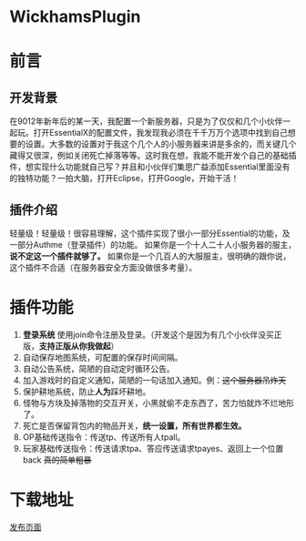 # WickhamsPlugin
# 前言

## 开发背景
在9012年新年后的某一天，我配置一个新服务器，只是为了仅仅和几个小伙伴一起玩。打开EssentialX的配置文件，我发现我必须在千千万万个选项中找到自己想要的设置。大多数的设置对于我这个几个人的小服务器来讲是多余的，而关键几个藏得又很深，例如关闭死亡掉落等等。这时我在想，我能不能开发个自己的基础插件，想实现什么功能就自己写？并且和小伙伴们集思广益添加Essential里面没有的独特功能？一拍大脑，打开Eclipse，打开Google，开始干活！
## 插件介绍
轻量级！轻量级！很容易理解，这个插件实现了很小一部分Essential的功能，及一部分Authme（登录插件）的功能。
如果你是一个十人二十人小服务器的服主，**说不定这一个插件就够了。**
如果你是一个几百人的大服服主，很明确的跟你说，这个插件不合适（在服务器安全方面没做很多考量）。
# 插件功能
 1. **登录系统** 使用join命令注册及登录。（开发这个是因为有几个小伙伴没买正版，**支持正版从你我做起**）
 2. 自动保存地图系统，可配置的保存时间间隔。
 3. 自动公告系统，简陋的自动定时循环公告。
 4. 加入游戏时的自定义通知，简陋的一句话加入通知。例：~~这个服务器吊炸天~~
 5. 保护耕地系统，防止**人为**踩坏耕地。
 6. 怪物与方块及掉落物的交互开关，小黑就偷不走东西了，苦力怕就炸不烂地形了。
 7. 死亡是否保留背包内的物品开关，**统一设置，所有世界都生效。**
 8. OP基础传送指令：传送tp、传送所有人tpall。
 9. 玩家基础传送指令：传送请求tpa、答应传送请求tpayes、返回上一个位置back ~~真的简单粗暴~~
 # 下载地址
 [发布页面](https://github.com/WickhamWei/WickhamsPlugin/releases)
